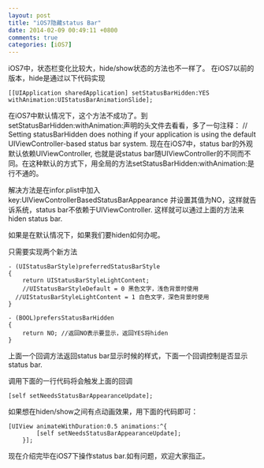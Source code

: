 ```yaml
---
layout: post
title: "iOS7隐藏status Bar"
date: 2014-02-09 00:49:11 +0800
comments: true
categories: [iOS7]
---
```


iOS7中，状态栏变化比较大，hide/show状态的方法也不一样了。 在iOS7以前的版本，hide是通过以下代码实现

```
[[UIApplication sharedApplication] setStatusBarHidden:YES withAnimation:UIStatusBarAnimationSlide];

```

在iOS7中默认情况下，这个方法不成功了。到setStatusBarHidden:withAnimation:声明的头文件去看看，多了一句注释： // Setting statusBarHidden does nothing if your application is using the default UIViewController-based status bar system. 现在在iOS7中，status bar的外观默认依赖UIViewController, 也就是说status bar随UIViewController的不同而不同。在这种默认的方式下，用全局的方法setStatusBarHidden:withAnimation:是行不通的。

解决方法是在infor.plist中加入key:UIViewControllerBasedStatusBarAppearance 并设置其值为NO，这样就告诉系统，status bar不依赖于UIViewController. 这样就可以通过上面的方法来hiden status bar.

如果是在默认情况下，如果我们要hiden如何办呢。

只需要实现两个新方法

```
- (UIStatusBarStyle)preferredStatusBarStyle
{
    return UIStatusBarStyleLightContent;
    //UIStatusBarStyleDefault = 0 黑色文字，浅色背景时使用
  //UIStatusBarStyleLightContent = 1 白色文字，深色背景时使用
}

- (BOOL)prefersStatusBarHidden
{
    return NO; //返回NO表示要显示，返回YES将hiden
}
```

上面一个回调方法返回status bar显示时候的样式，下面一个回调控制是否显示status bar.

调用下面的一行代码将会触发上面的回调

```
[self setNeedsStatusBarAppearanceUpdate];
```

如果想在hiden/show之间有点动画效果，用下面的代码即可：

```
[UIView animateWithDuration:0.5 animations:^{
        [self setNeedsStatusBarAppearanceUpdate];
    }];
```
现在介绍完毕在iOS7下操作status bar.如有问题，欢迎大家指正。
